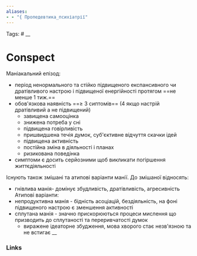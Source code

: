 ```yaml
---
aliases:
- - "{ Пропедевтика_психіатрії"
---
```

Tags: #
__
# Conspect

Маніакальний епізод:
- період ненормального та стійко підвищеного експансивного чи дратівливого настрою і підвищеної енергійності протягом ==не менше 1 тиж.==
- обов'язкова наявність ==≥ 3 сиптомів== (4 якщо настрій дратівливий а не підвищений)
	- завищена самооцінка
	- знижена потреба у сні
	- підвищена говірливість
	- пришвидшена течія думок, суб'єктивне відчуття скачки ідей
	- підвищена активність
	- постійна зміна в діяльності і планах
	- ризикована поведінка
- симптоми є досить серйозними щоб викликати погіршення життєдіяльності

Існують також змішані та атипові варіанти манії. До змішаної відносять:
- гнівлива манія- домінує збудливість, дратівливість, агресивність
Атипові варіанти:
- непродуктивна манія - бідність асоціацій, бездіяльність, на фоні підвищеного настрою є зменшення активності
- сплутана манія - значно прискорюються процеси мислення що призводить до сплутаності та переривчатості думок
	- виражене ідеаторне збудження, мова хворого стає незв'язною та не встигає 
__
### Links
